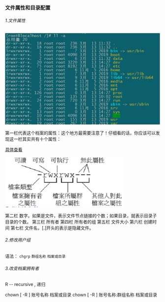 ### 文件属性和目录配置

###### 1.文件属性

![文件属性](assets/1552458991727.png)

第一栏代表这个档案的属性：这个地方最需要注意了！仔细看的话，你应该可以发现这一栏其实共有十个属性：

[具体查看](linux常用操作\改变九个属性.md)

![档案属性](assets/1552459176768.png)

第二栏  数字。如果是文件，表示文件节点链接的个数；如果目录，就表示目录子目录的个数。
第三栏  所有者
第四栏   所有者的组
第五栏  文件大小
第六栏  创建时间
第七栏   文件名，[.]开头的表示是隐藏文件。



###### 2.修改用户组

语法： 
`chgrp` `群组名称` `档案或目录` 

###### 3.改变档案拥有者

R -- recursive  ,  递归

chown [ -R ] 账号名称 档案或目录 
chown [ -R ] 账号名称:群组名称 档案或目录 


